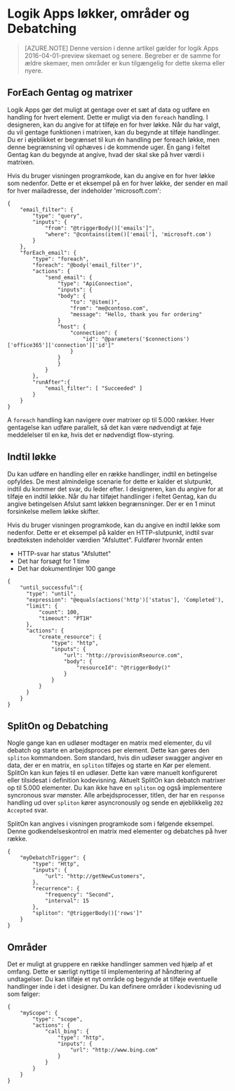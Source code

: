 <properties
   pageTitle="Logik Apps løkker, områder og Debatching | Microsoft Azure"
   description="Logik App løkke, omfang og debatching begreber"
   services="logic-apps"
   documentationCenter=".net,nodejs,java"
   authors="jeffhollan"
   manager="dwrede"
   editor=""/>

<tags
   ms.service="logic-apps"
   ms.devlang="multiple"
   ms.topic="article"
   ms.tgt_pltfrm="na"
   ms.workload="integration"
   ms.date="05/14/2016"
   ms.author="jehollan"/>
   
# <a name="logic-apps-loops-scopes-and-debatching"></a>Logik Apps løkker, områder og Debatching
  
>[AZURE.NOTE] Denne version i denne artikel gælder for logik Apps 2016-04-01-preview skemaet og senere.  Begreber er de samme for ældre skemaer, men områder er kun tilgængelig for dette skema eller nyere.
  
## <a name="foreach-loop-and-arrays"></a>ForEach Gentag og matrixer
  
Logik Apps gør det muligt at gentage over et sæt af data og udføre en handling for hvert element.  Dette er muligt via den `foreach` handling.  I designeren, kan du angive for at tilføje en for hver løkke.  Når du har valgt, du vil gentage funktionen i matrixen, kan du begynde at tilføje handlinger.  Du er i øjeblikket er begrænset til kun én handling per foreach løkke, men denne begrænsning vil ophæves i de kommende uger.  Én gang i feltet Gentag kan du begynde at angive, hvad der skal ske på hver værdi i matrixen.

Hvis du bruger visningen programkode, kan du angive en for hver løkke som nedenfor.  Dette er et eksempel på en for hver løkke, der sender en mail for hver mailadresse, der indeholder 'microsoft.com':

```
{
    "email_filter": {
        "type": "query",
        "inputs": {
            "from": "@triggerBody()['emails']",
            "where": "@contains(item()['email'], 'microsoft.com')
        }
    },
    "forEach_email": {
        "type": "foreach",
        "foreach": "@body('email_filter')",
        "actions": {
            "send_email": {
                "type": "ApiConnection",
                "inputs": {
                "body": {
                    "to": "@item()",
                    "from": "me@contoso.com",
                    "message": "Hello, thank you for ordering"
                }
                "host": {
                    "connection": {
                        "id": "@parameters('$connections')['office365']['connection']['id']"
                    }
                }
                }
            }
        },
        "runAfter":{
            "email_filter": [ "Succeeded" ]
        }
    }
}
```
  
  A `foreach` handling kan navigere over matrixer op til 5.000 rækker.  Hver gentagelse kan udføre parallelt, så det kan være nødvendigt at føje meddelelser til en kø, hvis det er nødvendigt flow-styring.
  
## <a name="until-loop"></a>Indtil løkke
  
  Du kan udføre en handling eller en række handlinger, indtil en betingelse opfyldes.  De mest almindelige scenarie for dette er kalder et slutpunkt, indtil du kommer det svar, du leder efter.  I designeren, kan du angive for at tilføje en indtil løkke.  Når du har tilføjet handlinger i feltet Gentag, kan du angive betingelsen Afslut samt løkken begrænsninger.  Der er en 1 minut forsinkelse mellem løkke skifter.
  
  Hvis du bruger visningen programkode, kan du angive en indtil løkke som nedenfor.  Dette er et eksempel på kalder en HTTP-slutpunkt, indtil svar brødteksten indeholder værdien "Afsluttet".  Fuldfører hvornår enten 
  
  * HTTP-svar har status "Afsluttet"
  * Det har forsøgt for 1 time
  * Det har dokumentlinjer 100 gange
  
  ```
  {
      "until_successful":{
        "type": "until",
        "expression": "@equals(actions('http')['status'], 'Completed'),
        "limit": {
            "count": 100,
            "timeout": "PT1H"
        },
        "actions": {
            "create_resource": {
                "type": "http",
                "inputs": {
                    "url": "http://provisionRseource.com",
                    "body": {
                        "resourceId": "@triggerBody()"
                    }
                }
            }
        }
      }
  }
  ```
  
## <a name="spliton-and-debatching"></a>SplitOn og Debatching

Nogle gange kan en udløser modtager en matrix med elementer, du vil debatch og starte en arbejdsproces per element.  Dette kan gøres den `spliton` kommandoen.  Som standard, hvis din udløser swagger angiver en data, der er en matrix, en `spliton` tilføjes og starte en Kør per element.  SplitOn kan kun føjes til en udløser.  Dette kan være manuelt konfigureret eller tilsidesat i definition kodevisning.  Aktuelt SplitOn kan debatch matrixer op til 5.000 elementer.  Du kan ikke have en `spliton` og også implementere syncronous svar mønster.  Alle arbejdsprocesser, titlen, der har en `response` handling ud over `spliton` kører asyncronously og sende en øjeblikkelig `202 Accepted` svar.  

SplitOn kan angives i visningen programkode som i følgende eksempel.  Denne godkendelseskontrol en matrix med elementer og debatches på hver række.

```
{
    "myDebatchTrigger": {
        "type": "Http",
        "inputs": {
            "url": "http://getNewCustomers",
        },
        "recurrence": {
            "frequency": "Second",
            "interval": 15
        },
        "spliton": "@triggerBody()['rows']"
    }
}
```

## <a name="scopes"></a>Områder

Det er muligt at gruppere en række handlinger sammen ved hjælp af et omfang.  Dette er særligt nyttige til implementering af håndtering af undtagelser.  Du kan tilføje et nyt område og begynde at tilføje eventuelle handlinger inde i det i designer.  Du kan definere områder i kodevisning ud som følger:


```
{
    "myScope": {
        "type": "scope",
        "actions": {
            "call_bing": {
                "type": "http",
                "inputs": {
                    "url": "http://www.bing.com"
                }
            }
        }
    }
}
```
